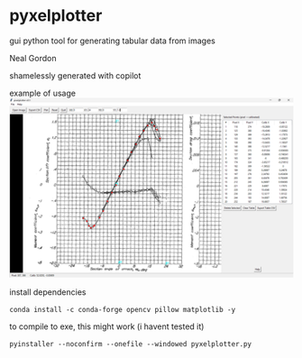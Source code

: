 # pyxelplotter

gui python tool for generating tabular data from images

Neal Gordon  

shamelessly generated with copilot

example of usage
![screenshot](pyxelplotter_demo.png)

install dependencies
```
conda install -c conda-forge opencv pillow matplotlib -y
```

to compile to exe, this might work (i havent tested it)
```
pyinstaller --noconfirm --onefile --windowed pyxelplotter.py
```
